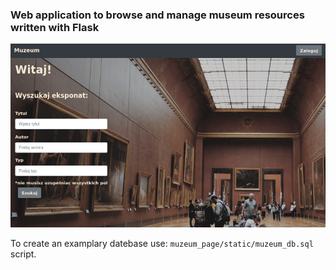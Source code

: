 ### Web application to browse and manage museum resources written with Flask

![main_page](imgs/readme_main_page.png)

To create an examplary datebase use: `muzeum_page/static/muzeum_db.sql` script.
